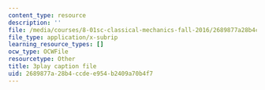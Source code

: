 ```yaml
---
content_type: resource
description: ''
file: /media/courses/8-01sc-classical-mechanics-fall-2016/2689877a28b4ccdee954b2409a70b4f7_ZjGjNsmsNBU.srt
file_type: application/x-subrip
learning_resource_types: []
ocw_type: OCWFile
resourcetype: Other
title: 3play caption file
uid: 2689877a-28b4-ccde-e954-b2409a70b4f7
---
```

